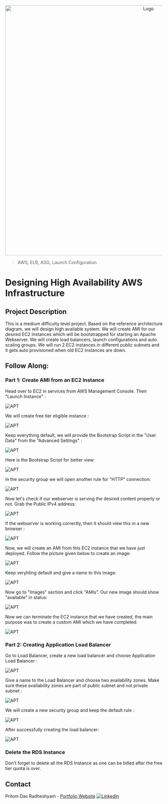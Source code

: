 <!-- PROJECT LOGO -->
<br />

<p align="center">
  <img src="./images/1.PNG" alt="Logo" width="900" height="800">
</p>


> AWS, ELB, ASG, Launch Configuration
<!-- ABOUT THE PROJECT -->

# Designing High Availability AWS Infrastructure

## Project Description
This is a medium difficulty level project. Based on the reference architecture diagram, we will design high available system. We will create AMI for our desired EC2 Instances which will be bootstrapped for starting an Apache Webserver. We will create load balancers, launch configurations and auto scaling groups. We will run 2 EC2 instances in different public subnets and it gets auto provisioned when old EC2 Instances are down.

## Follow Along:

### Part 1: Create AMI from an EC2 Instance

Head over to EC2 in services from AWS Management Console. Then "Launch Instance" :

![APT](./images/2.PNG)

We will create free tier eligible instance :

![APT](./images/3.PNG)

Keep everything default, we will provide the Bootstrap Script in the "User Data" from the "Advanced Settings" :

![APT](./images/4.PNG)

Here is the Bootstrap Script for better view:

![APT](./images/5.PNG)

In the security group we will open another rule for "HTTP" connection:

![APT](./images/6.PNG)

Now let's check if our webserver is serving the desired content properly or not. Grab the Public IPv4 address:

![APT](./images/7.PNG)

If the webserver is working correctly, then it should view this in a new browser :

![APT](./images/8.PNG)

Now, we will create an AMI from this EC2 instance that we have just deployed. Follow the picture given below to create an image:

![APT](./images/9.PNG)

Keep veryhting default and give a name to this image:

![APT](./images/10.PNG)

Now go to "Images" section and click "AMIs". Our new image should show "available" in status:

![APT](./images/11.PNG)

Now we can terminate the EC2 instance that we have created, the main purpose was to create a custom AMI which we have completed:

![APT](./images/12.PNG)


### Part 2: Creating Application Load Balancer

Go to Load Balancer, create a new load balancer and choose Application Load Balancer :

![APT](./images/13.PNG)

Give a name to the Load Balancer and choose two availability zones. Make sure these availability zones are part of public subnet and not private subnet :

![APT](./images/14.PNG)

We will create a new security group and keep the default rule :

![APT](./images/15.PNG)

After successfully creating the load balancer:

![APT](./images/16.PNG)



### Delete the RDS Instance
Don't forget to delete all the RDS Instance as one can be billed after the free tier quota is over.

<!-- CONTACT -->

## Contact

Pritom Das Radheshyam - [Portfolio Website](https://pritom.uwu.ai/)
[![LinkedIn][linkedin-shield]][linkedin-url]  





<!-- MARKDOWN LINKS & IMAGES -->
<!-- https://www.markdownguide.org/basic-syntax/#reference-style-links -->

[linkedin-shield]: https://img.shields.io/badge/-LinkedIn-black.svg?style=flat-square&logo=linkedin&colorB=555
[linkedin-url]: https://www.linkedin.com/in/you-found-pritom
[product-screenshot]: images/screenshot.jpg

